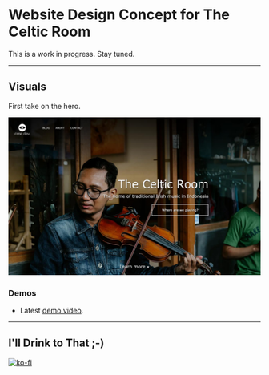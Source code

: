 # Website Design Concept for The Celtic Room

This is a work in progress. Stay tuned.

---

## Visuals

First take on the hero. 

![Hero](images/_screenshot.jpg)

### Demos

- Latest [demo video](https://share.getcloudapp.com/5zuBY01y).

---

## I'll Drink to That ;-)

[![ko-fi](https://www.ko-fi.com/img/githubbutton_sm.svg)](https://ko-fi.com/D1D7YARD)
